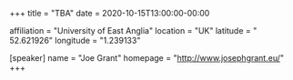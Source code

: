 +++
title = "TBA"
date = 2020-10-15T13:00:00-00:00

affiliation = "University of East Anglia"
location = "UK"
latitude = " 52.621926"
longitude = "1.239133"

[speaker]
  name = "Joe Grant"
  homepage = "http://www.josephgrant.eu/"
+++
